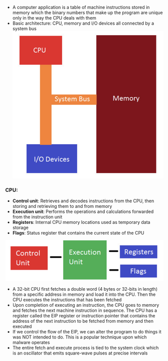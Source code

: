 - A computer application is a table of machine instructions stored in memory which the binary numbers that make up the program are unique only in the way the CPU deals with them
- Basic architecture: CPU, memory and I/O devices all connected by a system bus
![](../Assets/basic-x86-architecture.png)

### CPU:
- **Control unit**: Retrieves and decodes instructions from the CPU, then storing and retrieving them to and from memory
- **Execution unit**: Performs the operations and calculations forwarded from the instruction unit
- **Registers**: Internal CPU memory locations used as temporary data storage
- **Flags**: Status register that contains the current state of the CPU

![](../Assets/cpu-architecture.png)

- A 32-bit CPU first fetches a double word (4 bytes or 32-bits in length) from a specific address in memory and load it into the CPU. Then the CPU executes the instructions that has been fetched
- Upon completion of executing an instruction, the CPU goes to memory and fetches the next machine instruction in sequence. The CPU has a register called the EIP register or instruction pointer that contains the address of the next instruction to be fetched from memory and then executed
- If we control the flow of the EIP, we can alter the program to do things it was NOT intended to do. This is a popular technique upon which malware operates
- The entire fetch and execute process is tied to the system clock which is an oscillator that emits square-wave pulses at precise intervals
